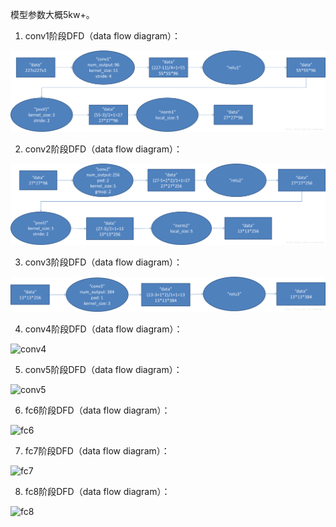 模型参数大概5kw+。

1. conv1阶段DFD（data flow diagram）：

![conv1](https://github.com/shaoxq/projects/blob/master/figs/alexnet-conv1.png?raw=true)

2. conv2阶段DFD（data flow diagram）：

![conv2](https://github.com/shaoxq/projects/blob/master/figs/alexnet-conv2.png?raw=true)

3. conv3阶段DFD（data flow diagram）：

![conv3](https://github.com/shaoxq/projects/blob/master/figs/alexnet-conv3.png?raw=true)

4. conv4阶段DFD（data flow diagram）：

![conv4](https://github.com/shaoxq/projects/tree/master/figs/alexnet-conv4.png?raw=true)

5. conv5阶段DFD（data flow diagram）：

![conv5](https://github.com/shaoxq/projects/tree/master/figs/alexnet-conv5.png?raw=true)

6. fc6阶段DFD（data flow diagram）：

![fc6](https://github.com/shaoxq/projects/tree/master/figs/alexnet-fc6.png?raw=true)

7. fc7阶段DFD（data flow diagram）：

![fc7](https://github.com/shaoxq/projects/tree/master/figs/alexnet-fc7.png?raw=true)

8. fc8阶段DFD（data flow diagram）：

![fc8](https://github.com/shaoxq/projects/tree/master/figs/alexnet-fc8.png?raw=true)
